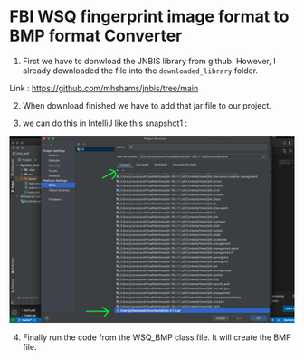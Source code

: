# FBI WSQ fingerprint image format to BMP format Converter

1. First we have to donwload the JNBIS library from github. However, I already downloaded the file into the `downloaded_library` folder.

Link : https://github.com/mhshams/jnbis/tree/main

2. When download finished we have to add that jar file to our project.

3. we can do this in IntelliJ like this snapshot1 :

![alt text](https://github.com/Maxyee/Java-Maven/blob/master/WSQ-to-BMP-fingerprint-converter/snapshot/snapshot1.png)

4. Finally run the code from the WSQ_BMP class file. It will create the BMP file.
